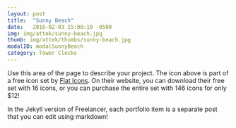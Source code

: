 ```yaml
---
layout: post
title:  "Sunny Beach"
date:   2016-02-03 15:08:10 -0500
img: img/attek/sunny-beach.jpg
thumb: img/attek/thumbs/sunny-beach.jpg
modalID: modalSunnyBeach
category: Tower Clocks
---
```

Use this area of the page to describe your project. The icon above is part of a free icon set by [Flat Icons][flat-icons-link]. On their website, you can download their free set with 16 icons, or you can purchase the entire set with 146 icons for only $12!

In the Jekyll version of Freelancer, each portfolio item is a separate post that you can edit using markdown!

[flat-icons-link]: https://sellfy.com/p/8Q9P/jV3VZ/
